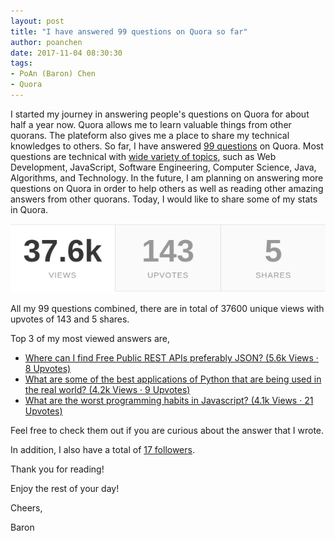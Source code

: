 ```yaml
---
layout: post
title: "I have answered 99 questions on Quora so far"
author: poanchen
date: 2017-11-04 08:30:30
tags:
- PoAn (Baron) Chen
- Quora
---
```

I started my journey in answering people's questions on Quora for about half a year now. Quora allows me to learn valuable things from other quorans. The plateform also gives me a place to share my technical knowledges to others. So far, I have answered [99 questions](https://www.quora.com/profile/PoAn-Baron-Chen-1) on Quora. Most questions are technical with [wide variety of topics](https://www.quora.com/profile/PoAn-Baron-Chen-1/topics), such as Web Development, JavaScript, Software Engineering, Computer Science, Java, Algorithms, and Technology. In the future, I am planning on answering more questions on Quora in order to help others as well as reading other amazing answers from other quorans. Today, I would like to share some of my stats in Quora.

<img src="/img/2017/11/04/I-have-answered-99-questions-on-Quora-so-far/PoAn (Baron) Chen Quora stats.png" alt="PoAn (Baron) Chen Quora stats">

All my 99 questions combined, there are in total of 37600 unique views with upvotes of 143 and 5 shares.

Top 3 of my most viewed answers are,

- [Where can I find Free Public REST APIs preferably JSON? (5.6k Views · 8 Upvotes)](https://www.quora.com/Where-can-I-find-Free-Public-REST-APIs-preferably-JSON/answer/PoAn-Baron-Chen-1)
- [What are some of the best applications of Python that are being used in the real world? (4.2k Views · 9 Upvotes)](https://www.quora.com/What-are-some-of-the-best-applications-of-Python-that-are-being-used-in-the-real-world/answer/PoAn-Baron-Chen-1)
- [What are the worst programming habits in Javascript? (4.1k Views · 21 Upvotes)](https://www.quora.com/What-are-the-worst-programming-habits-in-Javascript/answer/PoAn-Baron-Chen-1)

Feel free to check them out if you are curious about the answer that I wrote.

In addition, I also have a total of [17 followers](https://www.quora.com/profile/PoAn-Baron-Chen-1/followers).

Thank you for reading!

Enjoy the rest of your day!

Cheers,

Baron